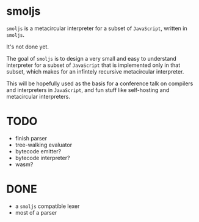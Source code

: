 # smoljs

`smoljs` is a metacircular interpreter for a subset of `JavaScript`, written in `smoljs`.

It's not done yet.

The goal of `smoljs` is to design a very small and easy to understand interpreter
for a subset of `JavaScript` that is implemented only in that subset, which
makes for an infintely recursive metacircular interpreter.

This will be hopefully used as the basis for a conference talk on compilers and interpreters
in `JavaScript`, and fun stuff like self-hosting and metacircular interpreters.

# TODO

- finish parser
- tree-walking evaluator
- bytecode emitter?
- bytecode interpreter?
- wasm?

# DONE

- a `smoljs` compatible lexer
- most of a parser
